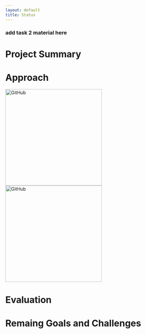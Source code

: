 ```yaml
---
layout: default
title: Status
---
```




### add task 2 material here


# Project Summary


# Approach
<img src="https://github.com/Moe202/Reward-Finder/blob/master/images/level1.jpeg" alt="GitHub" title="level 1 map" width="300" height="300" /> <img src="https://github.com/Moe202/Reward-Finder/blob/master/images/level2.jpeg" alt="GitHub" title="level 1 map" width="300" height="300" />
# Evaluation


# Remaing Goals and Challenges

[1]:	https://github.com/Moe202/Reward-Finder/blob/master/images/level1.jpeg